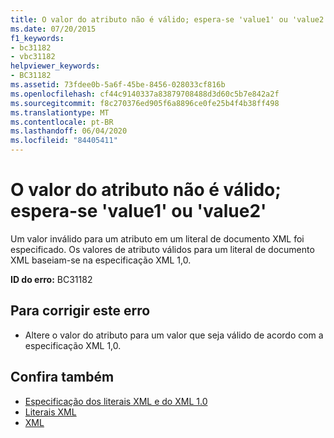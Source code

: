 ```yaml
---
title: O valor do atributo não é válido; espera-se 'value1' ou 'value2'
ms.date: 07/20/2015
f1_keywords:
- bc31182
- vbc31182
helpviewer_keywords:
- BC31182
ms.assetid: 73fdee0b-5a6f-45be-8456-028033cf816b
ms.openlocfilehash: cf44c9140337a83879708488d3d60c5b7e842a2f
ms.sourcegitcommit: f8c270376ed905f6a8896ce0fe25b4f4b38ff498
ms.translationtype: MT
ms.contentlocale: pt-BR
ms.lasthandoff: 06/04/2020
ms.locfileid: "84405411"
---
```

# <a name="attribute-value-is-not-valid-expecting-value1-or-value2"></a>O valor do atributo não é válido; espera-se 'value1' ou 'value2'
Um valor inválido para um atributo em um literal de documento XML foi especificado. Os valores de atributo válidos para um literal de documento XML baseiam-se na especificação XML 1,0.  
  
 **ID do erro:** BC31182  
  
## <a name="to-correct-this-error"></a>Para corrigir este erro  
  
- Altere o valor do atributo para um valor que seja válido de acordo com a especificação XML 1,0.  
  
## <a name="see-also"></a>Confira também

- [Especificação dos literais XML e do XML 1.0](../programming-guide/language-features/xml/xml-literals-and-the-xml-1-0-specification.md)
- [Literais XML](../language-reference/xml-literals/index.md)
- [XML](../programming-guide/language-features/xml/index.md)
